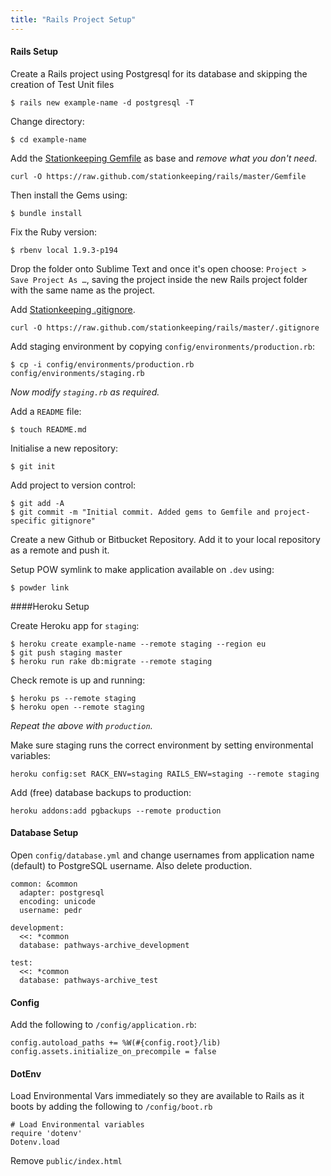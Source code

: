 ```yaml
---
title: "Rails Project Setup"
---
```


#### Rails Setup

Create a Rails project using Postgresql for its database and skipping the creation of Test Unit files
```
$ rails new example-name -d postgresql -T
```

Change directory:
```
$ cd example-name
```

Add the [Stationkeeping Gemfile](https://github.com/stationkeeping/rails/blob/master/Gemfile) as base and *remove what you don't need*.
```
curl -O https://raw.github.com/stationkeeping/rails/master/Gemfile
```

Then install the Gems using:
```
$ bundle install
```

Fix the Ruby version:
```
$ rbenv local 1.9.3-p194
```

Drop the folder onto Sublime Text and once it's open choose: `Project > Save Project As …`, saving the project inside the new Rails project folder with the same name as the project.

Add [Stationkeeping .gitignore](https://github.com/stationkeeping/rails/blob/master/.gitignore).
```
curl -O https://raw.github.com/stationkeeping/rails/master/.gitignore
```

Add staging environment by copying `config/environments/production.rb`:
```
$ cp -i config/environments/production.rb config/environments/staging.rb
```
*Now modify `staging.rb` as required.*

Add a `README` file:
```
$ touch README.md
```

Initialise a new repository:

```
$ git init
```

Add project to version control:

```
$ git add -A
$ git commit -m "Initial commit. Added gems to Gemfile and project-specific gitignore"
```

Create a new Github or Bitbucket Repository. Add it to your local repository as a remote and push it.

Setup POW symlink to make application available on `.dev` using:
```
$ powder link
```

####Heroku Setup

Create Heroku app for `staging`:
```
$ heroku create example-name --remote staging --region eu
$ git push staging master
$ heroku run rake db:migrate --remote staging
```
Check remote is up and running:
```
$ heroku ps --remote staging
$ heroku open --remote staging
```
*Repeat the above with `production`.*

Make sure staging runs the correct environment by setting environmental variables:
```
heroku config:set RACK_ENV=staging RAILS_ENV=staging --remote staging
```

Add (free) database backups to production:
```
heroku addons:add pgbackups --remote production
```

#### Database Setup

Open `config/database.yml` and change usernames from application name (default) to PostgreSQL username. Also delete production.

```
common: &common
  adapter: postgresql
  encoding: unicode
  username: pedr

development:
  <<: *common
  database: pathways-archive_development

test:
  <<: *common
  database: pathways-archive_test
```

#### Config

Add the following to `/config/application.rb`:

```
config.autoload_paths += %W(#{config.root}/lib)
config.assets.initialize_on_precompile = false
```

#### DotEnv

Load Environmental Vars immediately so they are available to Rails as it boots by adding the following to `/config/boot.rb`

```
# Load Environmental variables
require 'dotenv'
Dotenv.load
```

Remove `public/index.html`